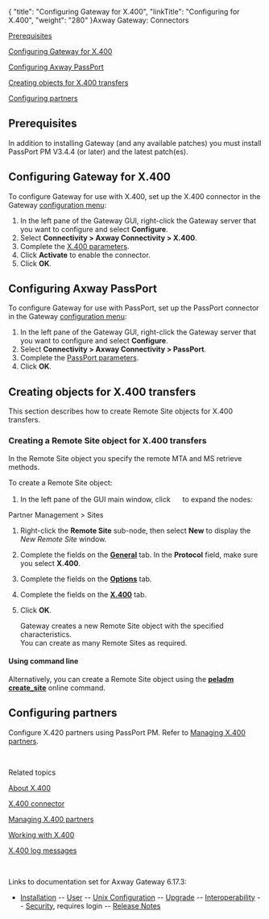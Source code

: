 {
    "title": "Configuring Gateway for X.400",
    "linkTitle": "Configuring for X.400",
    "weight": "280"
}<span class="mc-variable axway_variables.Component_Long_Name variable">Axway Gateway</span>: Connectors

[Prerequisites](#prerequisites)

[Configuring Gateway for X.400](#configuring_gw_x400)

[Configuring Axway PassPort](#configuring_pp)

[Creating objects for X.400 transfers](#creating_objects)

[Configuring partners](#configuring_partners)

<span id="prerequisites"></span>

## Prerequisites

In addition to installing Gateway (and any available patches) you must install PassPort PM V3.4.4 (or later) and the latest patch(es).

<span id="configuring_gw_x400"></span>

## Configuring Gateway for X.400

To configure Gateway for use with X.400, set up the X.400 connector in the Gateway [configuration menu](../../../configuration_start_here/config_procedure#Configuring_Gateway):

1.  In the left pane of the Gateway GUI, right-click the Gateway server that you want to configure and select <span style="font-weight: bold;">Configure</span>.
2.  Select <span style="font-weight: bold;">Connectivity > Axway Connectivity > X.400</span>.
3.  Complete the [X.400 parameters](../../../configuration_start_here/config_connectors#olh_connectivity_x400).
4.  Click <span style="font-weight: bold;">Activate</span> to enable the connector.
5.  Click <span style="font-weight: bold;">OK</span>.

<span id="configuring_pp"></span>

## Configuring Axway PassPort

To configure Gateway for use with PassPort, set up the PassPort connector in the Gateway [configuration menu](../../../configuration_start_here/config_procedure#Configuring_Gateway):

1.  In the left pane of the Gateway GUI, right-click the Gateway server that you want to configure and select <span style="font-weight: bold;">Configure</span>.
2.  Select <span style="font-weight: bold;">Connectivity > Axway Connectivity > PassPort</span>.
3.  Complete the [PassPort parameters](../../../configuration_start_here/config_connectors#olh_connectivity_passport).
4.  Click <span style="font-weight: bold;">OK</span>.

<span id="creating_objects"></span>

## Creating objects for X.400 transfers

This section describes how to create Remote Site objects for X.400 transfers.

<span id="creating_remote_site_object_for_x400"></span>

### Creating a Remote Site object for X.400 transfers

In the Remote Site object you specify the remote MTA and MS retrieve methods.

To create a Remote Site object:

1.  In the left pane of the GUI main window, click <img src="/Images/Gateway/expand_marker.gif" width="16" height="16" /> to expand the nodes:

Partner Management &gt; Sites

1.  Right-click the <span style="font-weight: bold;">Remote Site</span> sub-node, then select <span style="font-weight: bold;">New</span> to display the <span style="font-style: italic;">New Remote Site</span> window.
2.  Complete the fields on the <span style="font-weight: bold;">[General](../../../managing_partners_start_here/sites_start_here/managing_remote_sites/remote_site_general_tab)</span> tab. In the <span style="font-weight: bold;">Protocol</span> field, make sure you select <span style="font-weight: bold;">X.400</span>.
3.  Complete the fields on the <span style="font-weight: bold;">[Options](../../../managing_partners_start_here/sites_start_here/managing_remote_sites/remote_site_options_tab)</span> tab.
4.  Complete the fields on the <span style="font-weight: bold;">[X.400](../../../managing_partners_start_here/sites_start_here/managing_remote_sites/remote_site_x400_tab)</span> tab.
5.  Click <span style="font-weight: bold;">OK</span>.  
      
    Gateway creates a new Remote Site object with the specified characteristics.  
    You can create as many Remote Sites as required.

#### Using command line

Alternatively, you can create a Remote Site object using the <span class="code" style="font-weight: bold;">[peladm create\_site](../../../managing_partners_start_here/sites_start_here/managing_local_sites_cli/managing_remote_sites_cli#peladm_create_site)</span> online command.

<span id="configuring_partners"></span>

## Configuring partners

Configure X.420 partners using PassPort PM. Refer to [Managing X.400 partners](../x400_managing_partners).

 

Related topics

[About X.400](../)

[X.400 connector](../x400_connector)

[Managing X.400 partners](../x400_managing_partners)

[Working with X.400](../x400_working_with)

[X.400 log messages](../../../log_messages_about/x400_messages)

 

Links to documentation set for Axway Gateway <span class="mc-variable axway_variables.Release_Number variable">6.17.3</span>:

-   [Installation](/bundle/Gateway_6173_InstallationGuide_allOS_en_HTML5/page/Content/start_page.htm) -- [User](/bundle/Gateway_6173_UsersGuide_allOS_en_HTML5/page/Content/start_page.htm) -- [Unix Configuration](/bundle/Gateway_6173_ConfigurationGuide_UNIX_en_HTML5/page/Content/start_page.htm) -- [Upgrade](/bundle/Gateway_6173_UpgradeGuide_allOS_en_HTML5/page/Content/start_page.htm) -- [Interoperability](/bundle/Gateway_6173_InteroperabilityGuide_allOS_en_HTML5/page/Content/start_page.htm) -- [Security](/bundle/Gateway_6173_SecurityGuide_allOS_en_HTML5/page/Content/start_page.htm), requires login -- [Release Notes](/bundle/Gateway_6173_ReleaseNotes_allOS_en_HTML5/page/Content/Gateway_ReleaseNotes_allOS_en.htm)
